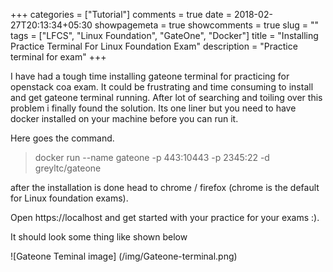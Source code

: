 +++
categories = ["Tutorial"]
comments = true
date = 2018-02-27T20:13:34+05:30
showpagemeta = true
showcomments = true
slug = ""
tags = ["LFCS", "Linux Foundation", "GateOne", "Docker"]
title = "Installing Practice Terminal For Linux Foundation Exam"
description = "Practice terminal for exam"
+++


  <link rel="stylesheet" type="text/css" href="/css/asciinema-player.css" />

<asciinema-player src="/asciinema/git-rec.cast"></asciinema-player>

<script src="/js/asciinema-player.js"></script>
I have had a tough time installing gateone terminal for practicing for openstack coa exam. It could be frustrating and time consuming to install and get gateone terminal running. After lot of searching and toiling over this problem i finally found the solution. Its one liner but you need to have docker installed on your machine before you can run it.

Here goes the command.

>docker run --name gateone -p 443:10443 -p 2345:22 -d greyltc/gateone

after the installation is done head to chrome / firefox (chrome is the default for Linux foundation exams).

Open https://localhost and get started with your practice for your exams :).

It should look some thing like shown below

![Gateone Teminal image] (/img/Gateone-terminal.png)
